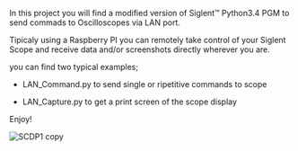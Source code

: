 In this project you will find a modified version of Siglent™ Python3.4 PGM to send commads to Oscilloscopes via LAN port.

Tipicaly using a Raspberry PI you can remotely take control of your Siglent Scope and receive data and/or screenshots directly wherever you are.

you can find two typical examples;

- LAN_Command.py to send single or ripetitive commands to scope

- LAN_Capture.py to get a print screen of the scope display

Enjoy!


![SCDP1 copy](https://user-images.githubusercontent.com/50479511/161375770-c8e78ae7-6faf-4fe7-adea-0dafb0aae053.jpg)
